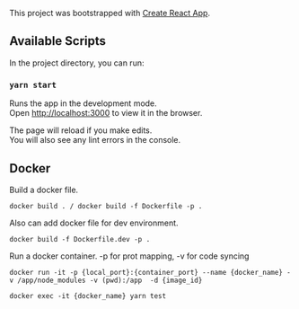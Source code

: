 This project was bootstrapped with [Create React App](https://github.com/facebook/create-react-app).

## Available Scripts

In the project directory, you can run:

### `yarn start`

Runs the app in the development mode.<br />
Open [http://localhost:3000](http://localhost:3000) to view it in the browser.

The page will reload if you make edits.<br />
You will also see any lint errors in the console.

## Docker

Build a docker file.

``` shell
docker build . / docker build -f Dockerfile -p .
```

Also can add docker file for dev environment.

``` shell
docker build -f Dockerfile.dev -p .
```

Run a docker container. -p for prot mapping, -v for code syncing

``` shell
docker run -it -p {local_port}:{container_port} --name {docker_name} -v /app/node_modules -v (pwd):/app  -d {image_id}
```

``` shell
docker exec -it {docker_name} yarn test
```
